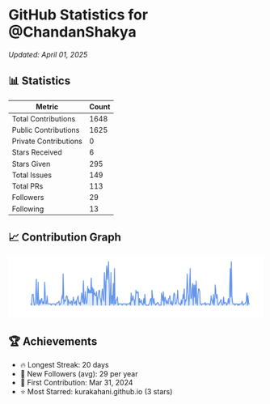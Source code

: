 # GitHub Statistics for @ChandanShakya
*Updated: April 01, 2025*

## 📊 Statistics
| Metric | Count |
|--------|--------|
| Total Contributions | 1648 |
| Public Contributions | 1625 |
| Private Contributions | 0 |
| Stars Received | 6 |
| Stars Given | 295 |
| Total Issues | 149 |
| Total PRs | 113 |
| Followers | 29 |
| Following | 13 |

## 📈 Contribution Graph

![Contribution Graph](./contribution_graph.png)

## 🏆 Achievements

- 🔥 Longest Streak: 20 days
- 👥 New Followers (avg): 29 per year
- 📅 First Contribution: Mar 31, 2024
- ⭐ Most Starred: kurakahani.github.io (3 stars)

